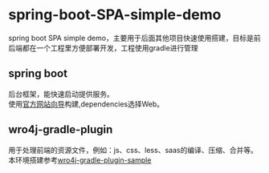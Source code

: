 # spring-boot-SPA-simple-demo
spring boot SPA simple demo，主要用于后面其他项目快速使用搭建，目标是前后端都在一个工程里方便部署开发，工程使用gradle进行管理

## spring boot
后台框架，能快速启动提供服务。  
使用[官方网站向导](https://start.spring.io/)构建,dependencies选择Web。

## wro4j-gradle-plugin
用于处理前端的资源文件，例如：js、css、less、saas的编译、压缩、合并等。  
本环境搭建参考[wro4j-gradle-plugin-sample](https://github.com/IlyaAI/wro4j-gradle-plugin-sample)
